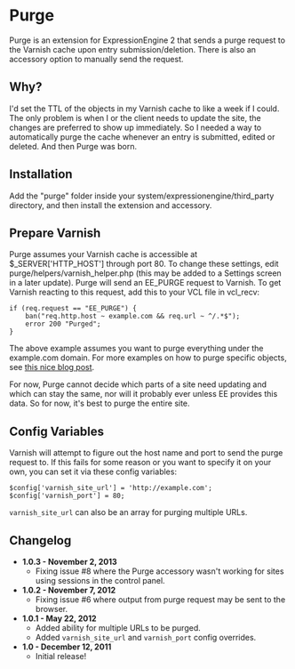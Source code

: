 # Purge

Purge is an extension for ExpressionEngine 2 that sends a purge request to the Varnish cache upon entry submission/deletion. There is also an accessory option to manually send the request.

## Why?

I'd set the TTL of the objects in my Varnish cache to like a week if I could. The only problem is when I or the client needs to update the site, the changes are preferred to show up immediately. So I needed a way to automatically purge the cache whenever an entry is submitted, edited or deleted. And then Purge was born.

## Installation

Add the "purge" folder inside your system/expressionengine/third_party directory, and then install the extension and accessory.

## Prepare Varnish

Purge assumes your Varnish cache is accessible at $\_SERVER['HTTP\_HOST'] through port 80. To change these settings, edit purge/helpers/varnish\_helper.php (this may be added to a Settings screen in a later update). Purge will send an EE\_PURGE request to Varnish. To get Varnish reacting to this request, add this to your VCL file in vcl_recv:

	if (req.request == "EE_PURGE") {
		ban("req.http.host ~ example.com && req.url ~ ^/.*$");
		error 200 "Purged";
	}

The above example assumes you want to purge everything under the example.com domain. For more examples on how to purge specific objects, see [this nice blog post](http://kristianlyng.wordpress.com/2010/02/02/varnish-purges/).

For now, Purge cannot decide which parts of a site need updating and which can stay the same, nor will it probably ever unless EE provides this data. So for now, it's best to purge the entire site.

## Config Variables

Varnish will attempt to figure out the host name and port to send the purge request to. If this fails for some reason or you want to specify it on your own, you can set it via these config variables:

	$config['varnish_site_url'] = 'http://example.com';
	$config['varnish_port'] = 80;

``varnish_site_url`` can also be an array for purging multiple URLs.

## Changelog

* **1.0.3 - November 2, 2013**
	* Fixing issue #8 where the Purge accessory wasn't working for sites using sessions in the control panel.
* **1.0.2 - November 7, 2012**
	* Fixing issue #6 where output from purge request may be sent to the browser.
* **1.0.1 - May 22, 2012**
	* Added ability for multiple URLs to be purged.
	* Added ``varnish_site_url`` and ``varnish_port`` config overrides.
* **1.0 - December 12, 2011**
	* Initial release!